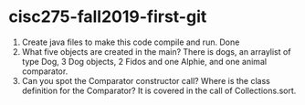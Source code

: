 # cisc275-fall2019-first-git
1. Create java files to make this code compile and run.
	Done
2. What five objects are created in the main?
	There is dogs, an arraylist of type Dog, 3 Dog objects, 2 Fidos and one 
	Alphie, and one animal comparator.
3. Can you spot the Comparator constructor call? Where is the class definition for the Comparator?
	It is covered in the call of Collections.sort.
